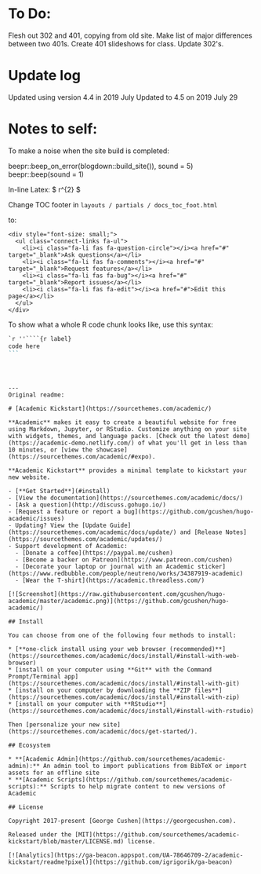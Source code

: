 # To Do:

Flesh out 302 and 401, copying from old site.
Make list of major differences between two 401s.
Create 401 slideshows for class. Update 302's.

# Update log

Updated using version 4.4 in 2019 July
Updated to 4.5 on 2019 July 29

# Notes to self:

To make a noise when the site build is completed:

beepr::beep_on_error(blogdown::build_site()), sound = 5)
beepr::beep(sound = 1)

In-line Latex: $ r^{2} $


Change TOC footer in `layouts / partials / docs_toc_foot.html`

to:

```
<div style="font-size: small;">
  <ul class="connect-links fa-ul">
    <li><i class="fa-li fas fa-question-circle"></i><a href="#" target="_blank">Ask questions</a></li>
    <li><i class="fa-li fas fa-comments"></i><a href="#" target="_blank">Request features</a></li>
    <li><i class="fa-li fas fa-bug"></i><a href="#" target="_blank">Report issues</a></li>
    <li><i class="fa-li fas fa-edit"></i><a href="#">Edit this page</a></li>
  </ul>
</div>
```

To show what a whole R code chunk looks like, use this syntax:

````markdown
`r ''````{r label}
code here
```
````
```



---
Original readme:

# [Academic Kickstart](https://sourcethemes.com/academic/)

**Academic** makes it easy to create a beautiful website for free using Markdown, Jupyter, or RStudio. Customize anything on your site with widgets, themes, and language packs. [Check out the latest demo](https://academic-demo.netlify.com/) of what you'll get in less than 10 minutes, or [view the showcase](https://sourcethemes.com/academic/#expo).

**Academic Kickstart** provides a minimal template to kickstart your new website.

- [**Get Started**](#install)
- [View the documentation](https://sourcethemes.com/academic/docs/)
- [Ask a question](http://discuss.gohugo.io/)
- [Request a feature or report a bug](https://github.com/gcushen/hugo-academic/issues)
- Updating? View the [Update Guide](https://sourcethemes.com/academic/docs/update/) and [Release Notes](https://sourcethemes.com/academic/updates/)
- Support development of Academic:
  - [Donate a coffee](https://paypal.me/cushen)
  - [Become a backer on Patreon](https://www.patreon.com/cushen)
  - [Decorate your laptop or journal with an Academic sticker](https://www.redbubble.com/people/neutreno/works/34387919-academic)
  - [Wear the T-shirt](https://academic.threadless.com/)

[![Screenshot](https://raw.githubusercontent.com/gcushen/hugo-academic/master/academic.png)](https://github.com/gcushen/hugo-academic/)

## Install

You can choose from one of the following four methods to install:

* [**one-click install using your web browser (recommended)**](https://sourcethemes.com/academic/docs/install/#install-with-web-browser)
* [install on your computer using **Git** with the Command Prompt/Terminal app](https://sourcethemes.com/academic/docs/install/#install-with-git)
* [install on your computer by downloading the **ZIP files**](https://sourcethemes.com/academic/docs/install/#install-with-zip)
* [install on your computer with **RStudio**](https://sourcethemes.com/academic/docs/install/#install-with-rstudio)

Then [personalize your new site](https://sourcethemes.com/academic/docs/get-started/).

## Ecosystem

* **[Academic Admin](https://github.com/sourcethemes/academic-admin):** An admin tool to import publications from BibTeX or import assets for an offline site
* **[Academic Scripts](https://github.com/sourcethemes/academic-scripts):** Scripts to help migrate content to new versions of Academic

## License

Copyright 2017-present [George Cushen](https://georgecushen.com).

Released under the [MIT](https://github.com/sourcethemes/academic-kickstart/blob/master/LICENSE.md) license.

[![Analytics](https://ga-beacon.appspot.com/UA-78646709-2/academic-kickstart/readme?pixel)](https://github.com/igrigorik/ga-beacon)
